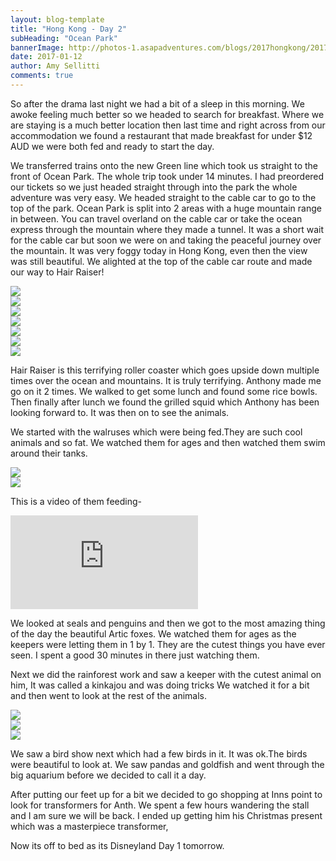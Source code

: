 ```yaml
---
layout: blog-template
title: "Hong Kong - Day 2"
subHeading: "Ocean Park"
bannerImage: http://photos-1.asapadventures.com/blogs/2017hongkong/2017-01-12/10.1484257921.view-from-cable-car-edited.jpg_compressed.JPEG
date: 2017-01-12
author: Amy Sellitti
comments: true
---
```


So after the drama last night we had a bit of a sleep in this morning. We awoke feeling much better so we headed to search for breakfast. Where we are staying is a much better location then last time and right across from our accommodation we found a restaurant that made breakfast for under $12 AUD we were both fed and ready to start the day.

We transferred trains onto the new Green line which took us straight to the front of Ocean Park. The whole trip took under 14 minutes. I had preordered our tickets so we just headed straight through into the park the whole adventure was very easy. We headed straight to the cable car to go to the top of the park. Ocean Park is split into 2 areas with a huge mountain range in between. You can travel overland on the cable car or take the ocean express through the mountain where they made a tunnel. It was a short wait for the cable car but soon we were on and taking the peaceful journey over the mountain. It was very foggy today in Hong Kong, even then the view was still beautiful. We alighted at the top of the cable car route and made our way to Hair Raiser!

<div class="center-image"><img src="http://photos-1.asapadventures.com/blogs/2017hongkong/2017-01-12/10.1484257921.sign-with-mountains.jpg_compressed.JPEG" /></div>
<div class="center-image"><img src="http://photos-1.asapadventures.com/blogs/2017hongkong/2017-01-12/10.1484257921.me-and-whiskers.jpg_compressed.JPEG" /></div>
<div class="center-image"><img src="http://photos-1.asapadventures.com/blogs/2017hongkong/2017-01-12/10.1484257921.yay-australia.jpg_compressed.JPEG" /></div>
<div class="center-image"><img src="http://photos-1.asapadventures.com/blogs/2017hongkong/2017-01-12/10.1484257921.why-do-they-love-koalas.jpg_compressed.JPEG" /></div>
<div class="center-image"><img src="http://photos-1.asapadventures.com/blogs/2017hongkong/2017-01-12/10.1484257921.selfie-on-cable-car.jpg_compressed.JPEG" /></div>
<div class="center-image"><img src="http://photos-1.asapadventures.com/blogs/2017hongkong/2017-01-12/10.1484257921.view-from-cable-car-edited.jpg_compressed.JPEG" /></div>
<div class="center-image"><img src="http://photos-1.asapadventures.com/blogs/2017hongkong/2017-01-12/10.1484257921.down-we-go.jpg_compressed.JPEG" /></div>

Hair Raiser is this terrifying roller coaster which goes upside down multiple times over the ocean and mountains. It is truly terrifying. Anthony made me go on it 2 times. We walked to get some lunch and found some rice bowls. Then finally after lunch we found the grilled squid which Anthony has been looking forward to. It was then on to see the animals.

We started with the walruses which were being fed.They are such cool animals and so fat. We watched them for ages and then watched them swim around their tanks.

<div class="center-image"><img src="http://photos-1.asapadventures.com/blogs/2017hongkong/2017-01-12/10.1484257921.walrus.jpg_compressed.JPEG" /></div>
<div class="center-image"><img src="http://photos-1.asapadventures.com/blogs/2017hongkong/2017-01-12/10.1484257921.amy-and-walrus.jpg_compressed.JPEG" /></div>

This is a video of them feeding-

<div class="center-video"><iframe src="https://www.youtube.com/embed/T86a2abrpWQ" frameborder="0" allowfullscreen></iframe></div>
 
We looked at seals and penguins and then we got to the most amazing thing of the day the beautiful Artic foxes. We watched them for ages as the keepers were letting them in 1 by 1. They are the cutest things you have ever seen. I spent a good 30 minutes in there just watching them.

Next we did the rainforest work and saw a keeper with the cutest animal on him, It was called a kinkajou and was doing tricks We watched it for a bit and then went to look at the rest of the animals.

<div class="center-image"><img src="http://photos-1.asapadventures.com/blogs/2017hongkong/2017-01-12/10.1484257921.1-artic-fox.jpg_compressed.JPEG" /></div>
<div class="center-image"><img src="http://photos-1.asapadventures.com/blogs/2017hongkong/2017-01-12/10.1484257921.cutie.jpg_compressed.JPEG" /></div>
<div class="center-image"><img src="http://photos-1.asapadventures.com/blogs/2017hongkong/2017-01-12/10.1484257921.toucan.jpg_compressed.JPEG" /></div>

We saw a bird show next which had a few birds in it. It was ok.The birds were beautiful to look at. We saw pandas and goldfish and went through the big aquarium before we decided to call it a day.

After putting our feet up for a bit we decided to go shopping at Inns point to look for transformers for Anth. We spent a few hours wandering the stall and I am sure we will be back. I ended up getting him his Christmas present which was a masterpiece transformer,

Now its off to bed as its Disneyland Day 1 tomorrow.
